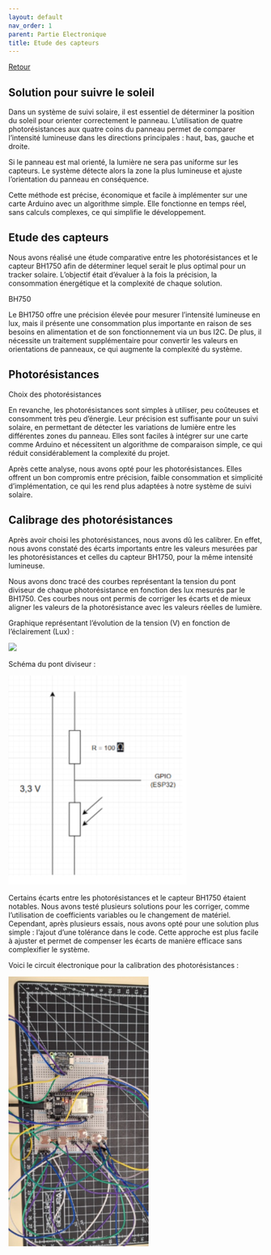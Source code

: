 ```yaml
---
layout: default
nav_order: 1
parent: Partie Electronique
title: Etude des capteurs
---
```


[Retour](partie_électronique.md)

## Solution pour suivre le soleil

Dans un système de suivi solaire, il est essentiel de déterminer la position du soleil pour orienter correctement le panneau. L’utilisation de quatre photorésistances aux quatre coins du panneau permet de comparer l’intensité lumineuse dans les directions principales : haut, bas, gauche et droite.

Si le panneau est mal orienté, la lumière ne sera pas uniforme sur les capteurs. Le système détecte alors la zone la plus lumineuse et ajuste l’orientation du panneau en conséquence.

Cette méthode est précise, économique et facile à implémenter sur une carte Arduino avec un algorithme simple. Elle fonctionne en temps réel, sans calculs complexes, ce qui simplifie le développement.


## Etude des capteurs

Nous avons réalisé une étude comparative entre les photorésistances et le capteur BH1750 afin de déterminer lequel serait le plus optimal pour un tracker solaire. L’objectif était d’évaluer à la fois la précision, la consommation énergétique et la complexité de chaque solution.

BH750

Le BH1750 offre une précision élevée pour mesurer l’intensité lumineuse en lux, mais il présente une consommation plus importante en raison de ses besoins en alimentation et de son fonctionnement via un bus I2C. De plus, il nécessite un traitement supplémentaire pour convertir les valeurs en orientations de panneaux, ce qui augmente la complexité du système.

## Photorésistances

Choix des photorésistances

En revanche, les photorésistances sont simples à utiliser, peu coûteuses et consomment très peu d’énergie. Leur précision est suffisante pour un suivi solaire, en permettant de détecter les variations de lumière entre les différentes zones du panneau. Elles sont faciles à intégrer sur une carte comme Arduino et nécessitent un algorithme de comparaison simple, ce qui réduit considérablement la complexité du projet.

Après cette analyse, nous avons opté pour les photorésistances. Elles offrent un bon compromis entre précision, faible consommation et simplicité d’implémentation, ce qui les rend plus adaptées à notre système de suivi solaire.


## Calibrage des photorésistances

Après avoir choisi les photorésistances, nous avons dû les calibrer. En effet, nous avons constaté des écarts importants entre les valeurs mesurées par les photorésistances et celles du capteur BH1750, pour la même intensité lumineuse.

Nous avons donc tracé des courbes représentant la tension du pont diviseur de chaque photorésistance en fonction des lux mesurés par le BH1750. Ces courbes nous ont permis de corriger les écarts et de mieux aligner les valeurs de la photorésistance avec les valeurs réelles de lumière.


Graphique représentant l’évolution de la tension (V) en fonction de l’éclairement (Lux) :


![](../Partie_électronique/tests_photores.png)


Schéma du pont diviseur :

![](../Partie_électronique/schéma_pont.png)


Certains écarts entre les photorésistances et le capteur BH1750 étaient notables. Nous avons testé plusieurs solutions pour les corriger, comme l’utilisation de coefficients variables ou le changement de matériel. Cependant, après plusieurs essais, nous avons opté pour une solution plus simple : l’ajout d’une tolérance dans le code. Cette approche est plus facile à ajuster et permet de compenser les écarts de manière efficace sans complexifier le système.


Voici le circuit électronique pour la calibration des photorésistances :

![](../Partie_électronique/circuit_élec.png)